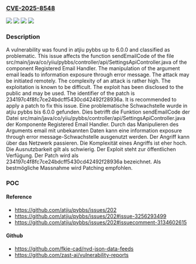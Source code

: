 ### [CVE-2025-8548](https://cve.mitre.org/cgi-bin/cvename.cgi?name=CVE-2025-8548)
![](https://img.shields.io/static/v1?label=Product&message=pybbs&color=blue)
![](https://img.shields.io/static/v1?label=Version&message=6.0%20&color=brightgreen)
![](https://img.shields.io/static/v1?label=Vulnerability&message=Information%20Disclosure&color=brightgreen)
![](https://img.shields.io/static/v1?label=Vulnerability&message=Information%20Exposure%20Through%20Error%20Message&color=brightgreen)

### Description

A vulnerability was found in atjiu pybbs up to 6.0.0 and classified as problematic. This issue affects the function sendEmailCode of the file src/main/java/co/yiiu/pybbs/controller/api/SettingsApiController.java of the component Registered Email Handler. The manipulation of the argument email leads to information exposure through error message. The attack may be initiated remotely. The complexity of an attack is rather high. The exploitation is known to be difficult. The exploit has been disclosed to the public and may be used. The identifier of the patch is 234197c4f8fc7ce24bdcff5430cd42492f28936a. It is recommended to apply a patch to fix this issue.
Eine problematische Schwachstelle wurde in atjiu pybbs bis 6.0.0 gefunden. Dies betrifft die Funktion sendEmailCode der Datei src/main/java/co/yiiu/pybbs/controller/api/SettingsApiController.java der Komponente Registered Email Handler. Durch das Manipulieren des Arguments email mit unbekannten Daten kann eine information exposure through error message-Schwachstelle ausgenutzt werden. Der Angriff kann über das Netzwerk passieren. Die Komplexität eines Angriffs ist eher hoch. Die Ausnutzbarkeit gilt als schwierig. Der Exploit steht zur öffentlichen Verfügung. Der Patch wird als 234197c4f8fc7ce24bdcff5430cd42492f28936a bezeichnet. Als bestmögliche Massnahme wird Patching empfohlen.

### POC

#### Reference
- https://github.com/atjiu/pybbs/issues/202
- https://github.com/atjiu/pybbs/issues/202#issue-3256293499
- https://github.com/atjiu/pybbs/issues/202#issuecomment-3134602615

#### Github
- https://github.com/fkie-cad/nvd-json-data-feeds
- https://github.com/zast-ai/vulnerability-reports

